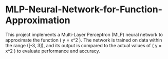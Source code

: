# MLP-Neural-Network-for-Function-Approximation

This project implements a Multi-Layer Perceptron (MLP) neural network to approximate the function \( y = x^2 \). The network is trained on data within the range \([-3, 3]\), and its output is compared to the actual values of \( y = x^2 \) to evaluate performance and accuracy.
